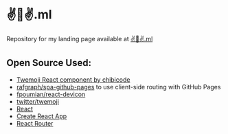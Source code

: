 # ✌️🌈✌️.ml
Repository for my landing page available at [✌🌈✌.ml](https://✌🌈✌.ml)

## Open Source Used:
- [Twemoji React component by chibicode](https://gist.github.com/chibicode/fe195d792270910226c928b69a468206)
- [rafgraph/spa-github-pages](https://github.com/rafgraph/spa-github-pages) to use client-side routing with GitHub Pages
- [fpoumian/react-devicon](https://github.com/fpoumian/react-devicon)
- [twitter/twemoji](https://github.com/twitter/twemoji)
- [React](https://reactjs.org/)
- [Create React App](https://create-react-app.dev/)
- [React Router](https://reactrouter.com/) 


